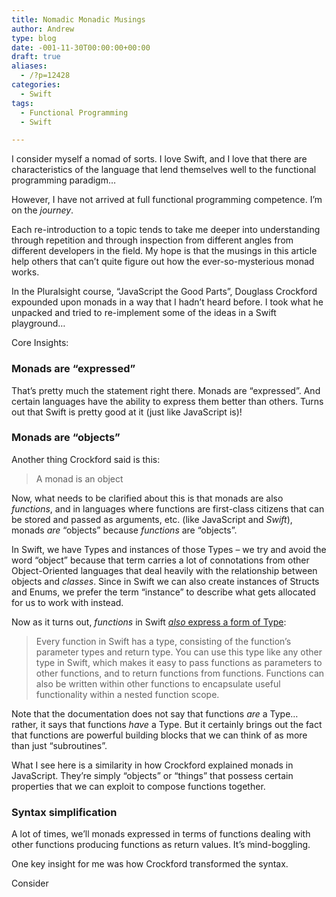 ```yaml
---
title: Nomadic Monadic Musings
author: Andrew
type: blog
date: -001-11-30T00:00:00+00:00
draft: true
aliases:
  - /?p=12428
categories:
  - Swift
tags:
  - Functional Programming
  - Swift

---
```

I consider myself a nomad of sorts. I love Swift, and I love that there are characteristics of the language that lend themselves well to the functional programming paradigm&#8230;

However, I have not arrived at full functional programming competence. I&#8217;m on the _journey_.

Each re-introduction to a topic tends to take me deeper into understanding through repetition and through inspection from different angles from different developers in the field. My hope is that the musings in this article help others that can&#8217;t quite figure out how the ever-so-mysterious monad works.

In the Pluralsight course, &#8220;JavaScript the Good Parts&#8221;, Douglass Crockford expounded upon monads in a way that I hadn&#8217;t heard before. I took what he unpacked and tried to re-implement some of the ideas in a Swift playground&#8230;

Core Insights:

### Monads are &#8220;expressed&#8221;

That&#8217;s pretty much the statement right there. Monads are &#8220;expressed&#8221;. And certain languages have the ability to express them better than others. Turns out that Swift is pretty good at it (just like JavaScript is)!

### Monads are &#8220;objects&#8221;

Another thing Crockford said is this:

> A monad is an object 

Now, what needs to be clarified about this is that monads are also _functions_, and in languages where functions are first-class citizens that can be stored and passed as arguments, etc. (like JavaScript and _Swift_), monads _are_ &#8220;objects&#8221; because _functions_ are &#8220;objects&#8221;.

In Swift, we have Types and instances of those Types &#8211; we try and avoid the word &#8220;object&#8221; because that term carries a lot of connotations from other Object-Oriented languages that deal heavily with the relationship between objects and _classes_. Since in Swift we can also create instances of Structs and Enums, we prefer the term &#8220;instance&#8221; to describe what gets allocated for us to work with instead.

Now as it turns out, _functions_ in Swift [_also_ express a form of Type][1]:

> Every function in Swift has a type, consisting of the function’s parameter types and return type. You can use this type like any other type in Swift, which makes it easy to pass functions as parameters to other functions, and to return functions from functions. Functions can also be written within other functions to encapsulate useful functionality within a nested function scope. 

Note that the documentation does not say that functions _are_ a Type&#8230; rather, it says that functions _have_ a Type. But it certainly brings out the fact that functions are powerful building blocks that we can think of as more than just &#8220;subroutines&#8221;.

What I see here is a similarity in how Crockford explained monads in JavaScript. They&#8217;re simply &#8220;objects&#8221; or &#8220;things&#8221; that possess certain properties that we can exploit to compose functions together.

### Syntax simplification

A lot of times, we&#8217;ll monads expressed in terms of functions dealing with other functions producing functions as return values. It&#8217;s mind-boggling.

One key insight for me was how Crockford transformed the syntax.

Consider

 [1]: https://developer.apple.com/library/mac/documentation/Swift/Conceptual/Swift_Programming_Language/Functions.html